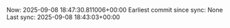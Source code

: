 Now: 2025-09-08 18:47:30.811006+00:00 Earliest commit since sync: None Last sync: 2025-09-08 18:43:03+00:00
